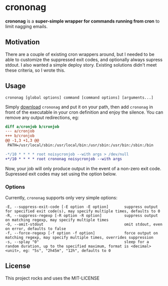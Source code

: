 # crononag

**crononag** is a **super-simple wrapper for commands running from cron** to
limit nagging emails.

## Motivation

There are a couple of existing cron wrappers around, but I needed to be able to
customize the suppressed exit codes, and optionally always supress stdout.  I
also wanted a simple deploy story.  Existing solutions didn't meet these
criteria, so I wrote this.

## Usage

```
crononag [global options] command [command options] [arguments...]
```

Simply [download](https://github.com/pdf/crononag/releases/latest)
`crononag` and put it on your path, then add `crononag` in front of the
executable in your cron definition and enjoy the silence.  You can remove any
output redirections, eg:

```diff
diff a/cronjob b/cronjob
--- a/cronjob
+++ b/cronjob
@@ -1,3 +1,3 @@
 PATH=/usr/local/sbin:/usr/local/bin:/usr/sbin:/usr/bin:/sbin:/bin

-*/10 * * * * root noisycronjob --with args > /dev/null
+*/10 * * * * root crononag noisycronjob --with args
```

Now, your job will only produce output in the event of a non-zero exit code.
Supressed exit codes may set using the option below.

### Options

Currently, `crononag` supports only very simple options:

```
-E, --suppress-exit-code [-E option -E option]       suppress output for specified exit code(s), may specify multiple times, defaults to 0
-R, --suppress-regexp [-R option -R option]          suppress output on matching regexp, may specify multiple times
-O, --omit-stdout                                    omit stdout, even on error, defaults to false
-f, --force-regexp [-f option -f option]             force output on matching regexp, may specify multiple times, overrides suppression
-s, --splay "0"                                      sleep for a random duration, up to the specified maximum, format is <decimal><unit>, eg: "5s", "2h45m", "12h", defaults to 0
```

## License

This project rocks and uses the MIT-LICENSE
